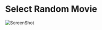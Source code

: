 # Select Random Movie

![ScreenShot](https://raw.githubusercontent.com/sidsinha/movie_selection/master/screenshot.png)